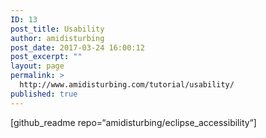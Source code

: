 ```yaml
---
ID: 13
post_title: Usability
author: amidisturbing
post_date: 2017-03-24 16:00:12
post_excerpt: ""
layout: page
permalink: >
  http://www.amidisturbing.com/tutorial/usability/
published: true
---
```

[github_readme repo=“amidisturbing/eclipse_accessibility“]